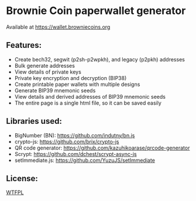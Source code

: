 # Brownie Coin paperwallet generator
Available at https://wallet.browniecoins.org

## Features:
*  Create bech32, segwit (p2sh-p2wpkh), and legacy (p2pkh) addresses
*  Bulk generate addresses
*  View details of private keys
*  Private key encryption and decryption (BIP38)
*  Create printable paper wallets with multiple designs
*  Generate BIP39 mnemonic seeds
*  View details and derived addresses of BIP39 mnemonic seeds
*  The entire page is a single html file, so it can be saved easily

## Libraries used:
*  BigNumber (BN): https://github.com/indutny/bn.js
*  crypto-js: https://github.com/brix/crypto-js
*  QR code generator: https://github.com/kazuhikoarase/qrcode-generator
*  Scrypt: https://github.com/dchest/scrypt-async-js
*  setImmediate.js: https://github.com/YuzuJS/setImmediate

## License:  
[WTFPL](http://www.wtfpl.net/)
